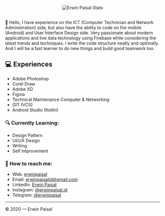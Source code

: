 <div align="center">
  <img src="https://github-readme-stats.vercel.app/api?username=erwinpaisal&show_icons=true&theme=dracula" alt="Erwin Paisal Stats">
</div>
<br>

👋 Hello, I have experience on the ICT (Computer Technician and Network Administration) side, but also have the ability to code on the mobile (Android) and User Interface Design side. Very passionate about modern applications and live data technology using Firebase while considering the latest trends and techniques. I write the code structure neatly and optimally. And I will be a fast learner to do new things and build good teamwork too.



## 💻 Experiences
- Adobe Photoshop
- Corel Draw
- Adobe XD
- Figma
- Technical Maintenance Computer & Networking
- GIT (VCS)
- Android Studio (Kotlin)

### 🔍 Currently Learning:
- Design Pattern
- UI/UX Design
- Writing
- Self Improvement

### 🚀 How to reach me:
- Web: [erwinpaisal](https://erwinpaisal.github.io/)
- Email: [erwinpaisalid@gmail.com](mailto:erwinpaisalid@gmail.com)
- LinkedIn: [Erwin Paisal](https://www.linkedin.com/in/erwin-paisal/)
- Instagram: [@erwinpaisal.id](https://instagram.com/erwinpaisal)
- Telegram: [@erwinpaisal](https://t.me/erwinpaisal)

---

© 2020 — Erwin Paisal
